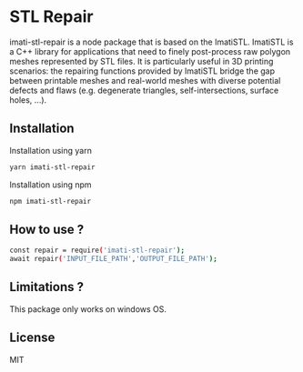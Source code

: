 # STL Repair

imati-stl-repair is a node package that is based on the ImatiSTL. ImatiSTL is a C++ library for applications that need to finely post-process raw polygon meshes represented by STL files. It is particularly useful in 3D printing scenarios: the repairing functions provided by ImatiSTL bridge the gap between printable meshes and real-world meshes with diverse potential defects and flaws (e.g. degenerate triangles, self-intersections, surface holes, ...).

## Installation
Installation using yarn
```sh
yarn imati-stl-repair
```
Installation using npm
```sh
npm imati-stl-repair
```

## How to use ?

```sh
const repair = require('imati-stl-repair');
await repair('INPUT_FILE_PATH','OUTPUT_FILE_PATH');
```

## Limitations ?
This package only works on windows OS.

## License

MIT


   
